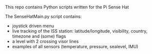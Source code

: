 This repo contains Python scripts written for the Pi Sense Hat

The SenseHatMain.py script contains:

* joystick driven menu
* live tracking of the ISS station: latitude/longitude, visibility, country, timezone and (some) flags
* a level with 2 crossing visor lines
* examples of all sensors (temperature, pressure, sealevel, IMU)
